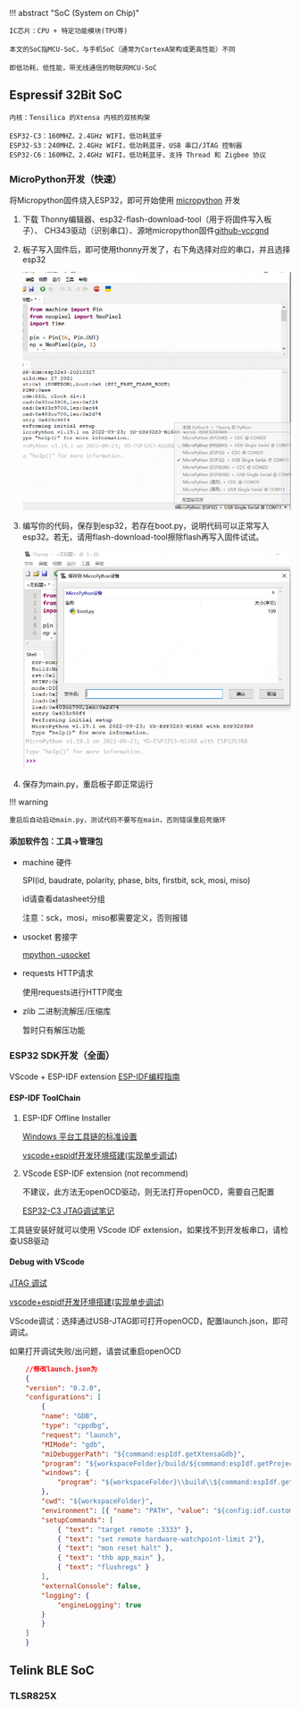 !!! abstract "SoC (System on Chip)"

    IC芯片：CPU + 特定功能模块(TPU等)

    本文的SoC指MCU-SoC，与手机SoC（通常为CortexA架构或更高性能）不同
    
    即低功耗，低性能，带无线通信的物联网MCU-SoC

## Espressif 32Bit SoC

    内核：Tensilica 的Xtensa 内核的双核构架

    ESP32-C3：160MHZ，2.4GHz WIFI，低功耗蓝牙
    ESP32-S3：240MHZ，2.4GHz WIFI，低功耗蓝牙，USB 串口/JTAG 控制器
    ESP32-C6：160MHZ，2.4GHz WIFI，低功耗蓝牙，支持 Thread 和 Zigbee 协议

### MicroPython开发（快速）

将Micropython固件烧入ESP32，即可开始使用 [micropython](http://micropython.com.cn/en/latet/index-2.html) 开发

1. 下载 Thonny编辑器、esp32-flash-download-tool（用于将固件写入板子）、 CH343驱动（识别串口）、源地micropython固件[github-vccgnd](https://github.com/vcc-gnd)

2. 板子写入固件后，即可使用thonny开发了，右下角选择对应的串口，并且选择esp32

    ![](ast/thonny-select-serial.png)

3. 编写你的代码，保存到esp32，若存在boot.py，说明代码可以正常写入esp32。若无，请用flash-download-tool擦除flash再写入固件试试。

    ![](ast/thonny-mpy-boot.png)

4. 保存为main.py，重启板子即正常运行

!!! warning

    重启后自动启动main.py，测试代码不要写在main，否则错误重启死循环​

#### 添加软件包：工具->管理包

- machine 硬件

    SPI(id, baudrate, polarity, phase, bits, firstbit, sck, mosi, miso)

    id请查看datasheet分组

    注意：sck，mosi，miso都需要定义，否则报错

- usocket 套接字

    [mpython -usocket](https://mpython.readthedocs.io/zh/master/library/pythonStd/usocket.html)

- requests HTTP请求

    使用requests进行HTTP爬虫

- zlib 二进制流解压/压缩库

    暂时只有解压功能

### ESP32 SDK开发（全面）

VScode + ESP-IDF extension [ESP-IDF编程指南](https://docs.espressif.com/projects/esp-idf/zh_CN/latest/esp32/index.html)

#### ESP-IDF ToolChain

1. ESP-IDF Offline Installer 

    [Windows 平台工具链的标准设置 ](https://docs.espressif.com/projects/esp-idf/zh_CN/latest/esp32s3/get-started/windows-setup.html)

    [vscode+espidf开发环境搭建(实现单步调试)](https://blog.csdn.net/weixin_43842462/article/details/123295842)

2. VScode ESP-IDF extension (not recommend)

    不建议，此方法无openOCD驱动，则无法打开openOCD，需要自己配置

    [ESP32-C3 JTAG调试笔记](https://www.cnblogs.com/jianzhan/p/ESP32-C3-JTAG.html)

工具链安装好就可以使用 VScode IDF extension，如果找不到开发板串口，请检查USB驱动

#### Debug with VScode

[JTAG 调试](https://docs.espressif.com/projects/esp-idf/zh_CN/latest/esp32/api-guides/jtag-debugging/index.html)

[vscode+espidf开发环境搭建(实现单步调试)](https://blog.csdn.net/weixin_43842462/article/details/123295842)

VScode调试：选择通过USB-JTAG即可打开openOCD，配置launch.json，即可调试。

如果打开调试失败/出问题，请尝试重启openOCD

```json
    //修改launch.json为
    {
    "version": "0.2.0",
    "configurations": [
        {
        "name": "GDB",
        "type": "cppdbg",
        "request": "launch",
        "MIMode": "gdb",
        "miDebuggerPath": "${command:espIdf.getXtensaGdb}",
        "program": "${workspaceFolder}/build/${command:espIdf.getProjectName}.elf",
        "windows": {
            "program": "${workspaceFolder}\\build\\${command:espIdf.getProjectName}.elf"
        },
        "cwd": "${workspaceFolder}",
        "environment": [{ "name": "PATH", "value": "${config:idf.customExtraPaths}" }],
        "setupCommands": [
            { "text": "target remote :3333" },
            { "text": "set remote hardware-watchpoint-limit 2"},
            { "text": "mon reset halt" },
            { "text": "thb app_main" },
            { "text": "flushregs" }
        ],
        "externalConsole": false,
        "logging": {
            "engineLogging": true
        }
        }
    ]
    }
```

## Telink BLE SoC

### TLSR825X